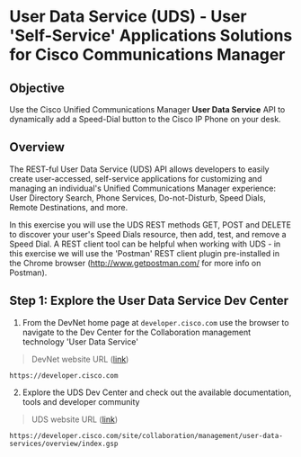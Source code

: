 # User Data Service (UDS) - User 'Self-Service' Applications Solutions for Cisco Communications Manager

## Objective

Use the Cisco Unified Communications Manager **User Data Service** API to dynamically add a Speed-Dial button to the Cisco IP Phone on your desk.

## Overview

The REST-ful User Data Service (UDS) API allows developers to easily create user-accessed, self-service applications for customizing and managing an individual's Unified Communications Manager experience: User Directory Search, Phone Services, Do-not-Disturb, Speed Dials, Remote Destinations, and more.

In this exercise you will use the UDS REST methods GET, POST and DELETE to discover your user's Speed Dials resource, then add, test, and remove a Speed Dial.  A REST client tool can be helpful when working with UDS - in this exercise we will use the 'Postman' REST client plugin pre-installed in the Chrome browser (<a href="http://www.getpostman.com/" target="\_blank">http://www.getpostman.com/</a> for more info on Postman).

## Step 1: Explore the User Data Service Dev Center

1. From the DevNet home page at `developer.cisco.com` use the browser to navigate to the Dev Center for the Collaboration management technology 'User Data Service'
> DevNet website URL (<a href="https://developer.cisco.com" target="\_blank">link</a>)
```shell
https://developer.cisco.com
```

2. Explore the UDS Dev Center and check out the available documentation, tools and developer community
> UDS website URL (<a href="https://developer.cisco.com/site/collaboration/management/user-data-services/overview/index.gsp" target="\_blank">link</a>)
```shell
https://developer.cisco.com/site/collaboration/management/user-data-services/overview/index.gsp
```
